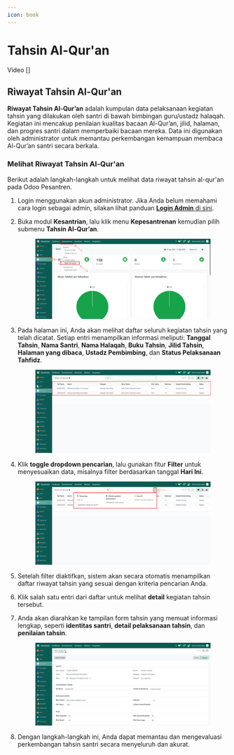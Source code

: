 ```yaml
---
icon: book
---
```


# Tahsin Al-Qur'an

Video \[]

## Riwayat Tahsin Al-Qur'an

**Riwayat Tahsin Al-Qur’an** adalah kumpulan data pelaksanaan kegiatan tahsin yang dilakukan oleh santri di bawah bimbingan guru/ustadz halaqah. Kegiatan ini mencakup penilaian kualitas bacaan Al-Qur’an, jilid, halaman, dan progres santri dalam memperbaiki bacaan mereka. Data ini digunakan oleh administrator untuk memantau perkembangan kemampuan membaca Al-Qur’an santri secara berkala.

### Melihat Riwayat Tahsin Al-Qur'an

Berikut adalah langkah-langkah untuk melihat data riwayat tahsin al-qur'an pada Odoo Pesantren.

1. Login menggunakan akun administrator. Jika Anda belum memahami cara login sebagai admin, silakan lihat panduan [**Login Admin** di sini](../../panduan-login/login-admin.md).
2.  Buka modul **Kesantrian**, lalu klik menu **Kepesantrenan** kemudian pilih submenu **Tahsin Al-Qur’an**.

    <figure><img src="../../.gitbook/assets/images-632 (1).png" alt=""><figcaption></figcaption></figure>


3.  Pada halaman ini, Anda akan melihat daftar seluruh kegiatan tahsin yang telah dicatat. Setiap entri menampilkan informasi meliputi: **Tanggal Tahsin**, **Nama Santri**, **Nama Halaqah**, **Buku Tahsin**, **Jilid Tahsin**, **Halaman yang dibaca**, **Ustadz Pembimbing**, dan **Status Pelaksanaan Tahfidz**.

    <figure><img src="../../.gitbook/assets/images-633.png" alt=""><figcaption></figcaption></figure>


4.  Klik **toggle dropdown pencarian**, lalu gunakan fitur **Filter** untuk menyesuaikan data, misalnya filter berdasarkan tanggal **Hari Ini**.

    <figure><img src="../../.gitbook/assets/images-634.png" alt=""><figcaption></figcaption></figure>


5. Setelah filter diaktifkan, sistem akan secara otomatis menampilkan daftar riwayat tahsin yang sesuai dengan kriteria pencarian Anda.
6. Klik salah satu entri dari daftar untuk melihat **detail** kegiatan tahsin tersebut.
7.  Anda akan diarahkan ke tampilan form tahsin yang memuat informasi lengkap, seperti **identitas santri**, **detail pelaksanaan tahsin**, dan **penilaian tahsin**.

    <figure><img src="../../.gitbook/assets/images-636.png" alt=""><figcaption></figcaption></figure>


8. Dengan langkah-langkah ini, Anda dapat memantau dan mengevaluasi perkembangan tahsin santri secara menyeluruh dan akurat.
